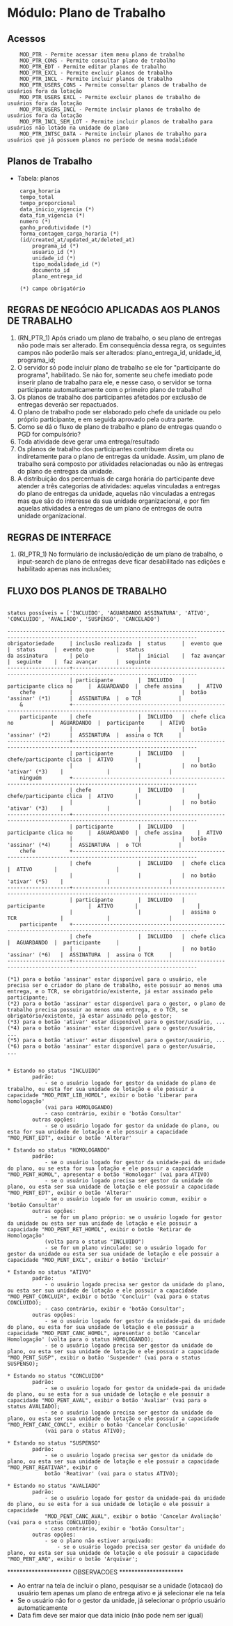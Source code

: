 # Módulo: Plano de Trabalho

## Acessos  

~~~text
    MOD_PTR - Permite acessar item menu plano de trabalho
    MOD_PTR_CONS - Permite consultar plano de trabalho
    MOD_PTR_EDT - Permite editar planos de trabalho
    MOD_PTR_EXCL - Permite excluir planos de trabalho
    MOD_PTR_INCL - Permite incluir planos de trabalho
    MOD_PTR_USERS_CONS - Permite consultar planos de trabalho de usuários fora da lotação
    MOD_PTR_USERS_EXCL - Permite excluir planos de trabalho de usuários fora da lotação
    MOD_PTR_USERS_INCL - Permite incluir planos de trabalho de usuários fora da lotação
    MOD_PTR_INCL_SEM_LOT - Permite incluir planos de trabalho para usuários não lotado na unidade do plano
    MOD_PTR_INTSC_DATA - Permite incluir planos de trabalho para usuários que já possuem planos no período de mesma modalidade
~~~

## Planos de Trabalho

- Tabela: planos

~~~text
    carga_horaria
    tempo_total
    tempo_proporcional
    data_inicio_vigencia (*)
    data_fim_vigencia (*)
    numero (*)
    ganho_produtividade (*)
    forma_contagem_carga_horaria (*)
    (id/created_at/updated_at/deleted_at)
        programa_id (*)
        usuario_id (*)
        unidade_id (*)
        tipo_modalidade_id (*)
        documento_id
        plano_entrega_id

    (*) campo obrigatório
~~~

## REGRAS DE NEGÓCIO APLICADAS AOS PLANOS DE TRABALHO

1. (RN_PTR_1) Após criado um plano de trabalho, o seu plano de entregas não pode mais ser alterado. Em consequência dessa regra, os seguintes campos não poderão mais ser alterados: plano_entrega_id, unidade_id, programa_id;
2. O servidor só pode incluir plano de trabalho se ele for "participante do programa", habilitado. Se não for, somente seu chefe imediato pode inserir plano de trabalho para ele, e nesse caso, o servidor se torna participante automaticamente com o primeiro plano de trabalho!
3. Os planos de trabalho dos participantes afetados por exclusão de entregas deverão ser repactuados.
4. O plano de trabalho pode ser elaborado pelo chefe da unidade ou pelo próprio participante, e em seguida aprovado pela outra parte.
5. Como se dá o fluxo de plano de trabalho e plano de entregas quando o PGD for compulsório?
6. Toda atividade deve gerar uma entrega/resultado
7. Os planos de trabalho dos participantes contribuem direta ou indiretamente para o plano de entregas da unidade. Assim, um plano de trabalho será composto por atividades relacionadas ou não às entregas do plano de entregas da unidade.
8. A distribuição dos percentuais de carga horária do participante deve atender a três categorias de atividades: aquelas vinculadas a entregas do plano de entregas da unidade, aquelas não vinculadas a entregas mas que são do interesse da sua unidade organizacional, e por fim aquelas atividades a entregas de um plano de entregas de outra unidade organizacional.

## REGRAS DE INTERFACE

1. (RI_PTR_1) No formulário de inclusão/edição de um plano de trabalho, o input-search de plano de entregas deve ficar desabilitado nas edições e habilitado apenas nas inclusões;

## FLUXO DOS PLANOS DE TRABALHO  

~~~text

status possíveis = ['INCLUIDO', 'AGUARDANDO ASSINATURA', 'ATIVO', 'CONCLUIDO', 'AVALIADO', 'SUSPENSO', 'CANCELADO']

-----------------------------------------------------------------------------------------------------------------------------------
obrigatoriedade     | inclusão realizada  |  status     |  evento que                |  status      |  evento que       |  status
da assinatura       | pelo                |  inicial    |  faz avançar               |  seguinte    |  faz avançar      |  seguinte
--------------------+--------------------------------------------------------------------------------------------------------------
                    | participante        |  INCLUIDO   |  participante clica no     |  AGUARDANDO  |  chefe assina     |  ATIVO
    chefe           |                     |             |  botão 'assinar' (*1)      |  ASSINATURA  |  o TCR            |  
    &               +--------------------------------------------------------------------------------------------------------------
    participante    | chefe               |  INCLUIDO   |  chefe clica no            |  AGUARDANDO  |  participante     |  ATIVO
                    |                     |             |  botão 'assinar' (*2)      |  ASSINATURA  |  assina o TCR     |  
--------------------+--------------------------------------------------------------------------------------------------------------
                    | participante        |  INCLUIDO   |  chefe/participante clica  |  ATIVO       |                   |  
                    |                     |             |  no botão 'ativar' (*3)    |              |                   |  
    ninguém         +--------------------------------------------------------------------------------------------------------------
                    | chefe               |  INCLUIDO   |  chefe/participante clica  |  ATIVO       |                   |  
                    |                     |             |  no botão 'ativar' (*3)    |              |                   |  
--------------------+--------------------------------------------------------------------------------------------------------------
                    | participante        |  INCLUIDO   |  participante clica no     |  AGUARDANDO  |  chefe assina     |  ATIVO
                    |                     |             |  botão 'assinar' (*4)      |  ASSINATURA  |  o TCR            |  
    chefe           +--------------------------------------------------------------------------------------------------------------
                    | chefe               |  INCLUIDO   |  chefe clica               |  ATIVO       |                   |  
                    |                     |             |  no botão 'ativar' (*5)    |              |                   |  
--------------------+--------------------------------------------------------------------------------------------------------------
                    | participante        |  INCLUIDO   |  participante              |  ATIVO       |                   |  
                    |                     |             |  assina o TCR              |              |                   |  
    participante    +--------------------------------------------------------------------------------------------------------------
                    | chefe               |  INCLUIDO   |  chefe clica               |  AGUARDANDO  |  participante     |  
                    |                     |             |  no botão 'assinar' (*6)   |  ASSINATURA  |  assina o TCR     |  
--------------------+--------------------------------------------------------------------------------------------------------------

(*1) para o botão 'assinar' estar disponível para o usuário, ele precisa ser o criador do plano de trabalho, este possuir ao menos uma entrega, e o TCR, se obrigatório/existente, já estar assinado pelo participante; 
(*2) para o botão 'assinar' estar disponível para o gestor, o plano de trabalho precisa possuir ao menos uma entrega, e o TCR, se obrigatório/existente, já estar assinado pelo gestor;
(*3) para o botão 'ativar' estar disponível para o gestor/usuário, ...
(*4) para o botão 'assinar' estar disponível para o gestor/usuário, ...
(*5) para o botão 'ativar' estar disponível para o gestor/usuário, ...
(*6) para o botão 'assinar' estar disponível para o gestor/usuário, ...


* Estando no status "INCLUIDO"
        padrão: 
            - se o usuário logado for gestor da unidade do plano de trabalho, ou esta for sua unidade de lotação e ele possuir a capacidade "MOD_PENT_LIB_HOMOL", exibir o botão 'Liberar para homologação' 
            (vai para HOMOLOGANDO)
            - caso contrário, exibir o 'botão Consultar'
        outras opções: 
            - se o usuário logado for gestor da unidade do plano, ou esta for sua unidade de lotação e ele possuir a capacidade "MOD_PENT_EDT", exibir o botão 'Alterar'

* Estando no status "HOMOLOGANDO"
        padrão: 
            - se o usuário logado for gestor da unidade-pai da unidade do plano, ou se esta for sua lotação e ele possuir a capacidade "MOD_PENT_HOMOL", apresentar o botão 'Homologar' (vai para ATIVO)
            - se o usuário logado precisa ser gestor da unidade do plano, ou esta ser sua unidade de lotação e ele possuir a capacidade "MOD_PENT_EDT", exibir o botão 'Alterar'
            - se o usuário logado for um usuário comum, exibir o 'botão Consultar'
        outras opções:
            - se for um plano próprio: se o usuário logado for gestor da unidade ou esta ser sua unidade de lotação e ele possuir a capacidade "MOD_PENT_RET_HOMOL", exibir o botão 'Retirar de Homologação' 
            (volta para o status "INCLUIDO") 
            - se for um plano vinculado: se o usuário logado for gestor da unidade ou esta ser sua unidade de lotação e ele possuir a capacidade "MOD_PENT_EXCL", exibir o botão 'Excluir'

* Estando no status "ATIVO"
        padrão:
            - o usuário logado precisa ser gestor da unidade do plano, ou esta ser sua unidade de lotação e ele possuir a capacidade "MOD_PENT_CONCLUIR", exibir o botão 'Concluir' (vai para o status CONCLUIDO);
            - caso contrário, exibir o 'botão Consultar';
        outras opções:
            - se o usuário logado for gestor da unidade-pai da unidade do plano, ou esta for sua unidade de lotação e ele possuir a capacidade "MOD_PENT_CANC_HOMOL", apresentar o botão 'Cancelar Homologação' (volta para o status HOMOLOGANDO);
            - se o usuário logado precisa ser gestor da unidade do plano, ou esta ser sua unidade de lotação e ele possuir a capacidade "MOD_PENT_SUSP", exibir o botão 'Suspender' (vai para o status SUSPENSO);

* Estando no status "CONCLUIDO"
        padrão:
            - se o usuário logado for gestor da unidade-pai da unidade do plano, ou se esta for a sua unidade de lotação e ele possuir a capacidade "MOD_PENT_AVAL", exibir o botão 'Avaliar' (vai para o status AVALIADO);
            - se o usuário logado precisa ser gestor da unidade do plano, ou esta ser sua unidade de lotação e ele possuir a capacidade "MOD_PENT_CANC_CONCL", exibir o botão 'Cancelar Conclusão' 
            (vai para o status ATIVO);

* Estando no status "SUSPENSO"
        padrão:
            - se o usuário logado precisa ser gestor da unidade do plano, ou esta ser sua unidade de lotação e ele possuir a capacidade "MOD_PENT_REATIVAR", exibir o 
            botão 'Reativar' (vai para o status ATIVO);

* Estando no status "AVALIADO"
        padrão:
            - se o usuário logado for gestor da unidade-pai da unidade do plano, ou se esta for a sua unidade de lotação e ele possuir a capacidade
            "MOD_PENT_CANC_AVAL", exibir o botão 'Cancelar Avaliação' (vai para o status CONCLUIDO);
            - caso contrário, exibir o 'botão Consultar';
        outras opções:
            - se o plano não estiver arquivado: 
                - se o usuário logado precisa ser gestor da unidade do plano, ou esta ser sua unidade de lotação e ele possuir a capacidade "MOD_PENT_ARQ", exibir o botão 'Arquivar';
~~~~


********************* OBSERVACOES *********************
- Ao entrar na tela de incluir o plano, pesquisar se a unidade (lotacao) do usuário tem apenas um plano de entrega ativo e já selecionar ele na tela
- Se o usuário não for o gestor da unidade, já selecionar o próprio usuário automaticamente
- Data fim deve ser maior que data inicio (não pode nem ser igual)
